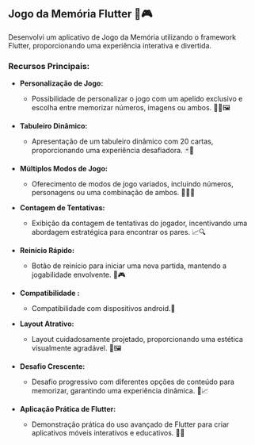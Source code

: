 ## Jogo da Memória Flutter 🧠🎮

Desenvolvi um aplicativo de Jogo da Memória utilizando o framework Flutter, proporcionando uma experiência interativa e divertida.

### Recursos Principais:

- **Personalização de Jogo:**
  - Possibilidade de personalizar o jogo com um apelido exclusivo e escolha entre memorizar números, imagens ou ambos. 🔄🔢🖼️

- **Tabuleiro Dinâmico:**
  - Apresentação de um tabuleiro dinâmico com 20 cartas, proporcionando uma experiência desafiadora. 🃏🔄

- **Múltiplos Modos de Jogo:**
  - Oferecimento de modos de jogo variados, incluindo números, personagens ou uma combinação de ambos. 🔢👾🔄

- **Contagem de Tentativas:**
  - Exibição da contagem de tentativas do jogador, incentivando uma abordagem estratégica para encontrar os pares. 📈🔍

- **Reinício Rápido:**
  - Botão de reinício para iniciar uma nova partida, mantendo a jogabilidade envolvente. 🔄🎮

- **Compatibilidade :**
  - Compatibilidade com dispositivos android.📱

- **Layout Atrativo:**
  - Layout cuidadosamente projetado, proporcionando uma estética visualmente agradável. 🎨🖼️

- **Desafio Crescente:**
  - Desafio progressivo com diferentes opções de conteúdo para memorizar, garantindo uma experiência dinâmica. 🔄📈

- **Aplicação Prática de Flutter:**
  - Demonstração prática do uso avançado de Flutter para criar aplicativos móveis interativos e educativos. 🚀📲


